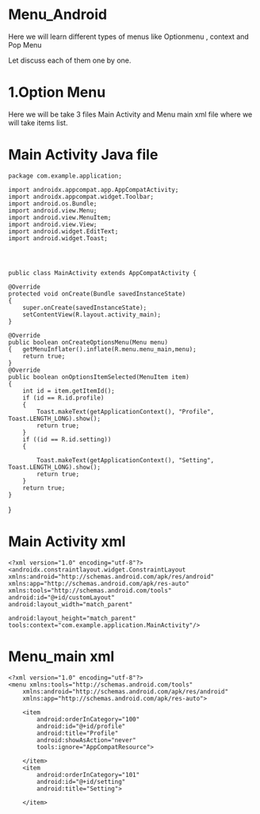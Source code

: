# Menu_Android

Here we will learn different types of menus like Optionmenu , context and Pop Menu  

Let discuss each of them one by one.

# 1.Option Menu 

Here we will be take 3 files Main Activity and Menu main xml file where we will take items list.

# Main Activity Java file 

    package com.example.application;

    import androidx.appcompat.app.AppCompatActivity;
    import androidx.appcompat.widget.Toolbar;
    import android.os.Bundle;
    import android.view.Menu;
    import android.view.MenuItem;
    import android.view.View;
    import android.widget.EditText;
    import android.widget.Toast;




    public class MainActivity extends AppCompatActivity {

    @Override
    protected void onCreate(Bundle savedInstanceState)
    {
        super.onCreate(savedInstanceState);
        setContentView(R.layout.activity_main);
    }

    @Override
    public boolean onCreateOptionsMenu(Menu menu)
    {   getMenuInflater().inflate(R.menu.menu_main,menu);
        return true;
    }
    @Override
    public boolean onOptionsItemSelected(MenuItem item)
    {
        int id = item.getItemId();
        if (id == R.id.profile)
        {
            Toast.makeText(getApplicationContext(), "Profile", Toast.LENGTH_LONG).show();
            return true;
        }
        if ((id == R.id.setting))
        {

            Toast.makeText(getApplicationContext(), "Setting", Toast.LENGTH_LONG).show();
            return true;
        }
        return true;
    }

}

# Main Activity xml

    <?xml version="1.0" encoding="utf-8"?>
    <androidx.constraintlayout.widget.ConstraintLayout xmlns:android="http://schemas.android.com/apk/res/android"
    xmlns:app="http://schemas.android.com/apk/res-auto"
    xmlns:tools="http://schemas.android.com/tools"
    android:id="@+id/customLayout"
    android:layout_width="match_parent"

    android:layout_height="match_parent"
    tools:context="com.example.application.MainActivity"/>
    
 # Menu_main xml
 
 
 
 
    <?xml version="1.0" encoding="utf-8"?>
    <menu xmlns:tools="http://schemas.android.com/tools"
        xmlns:android="http://schemas.android.com/apk/res/android"
        xmlns:app="http://schemas.android.com/apk/res-auto">

        <item
            android:orderInCategory="100"
            android:id="@+id/profile"
            android:title="Profile"
            android:showAsAction="never"
            tools:ignore="AppCompatResource">

        </item>
        <item
            android:orderInCategory="101"
            android:id="@+id/setting"
            android:title="Setting">

        </item>

</menu>
 
    

   
